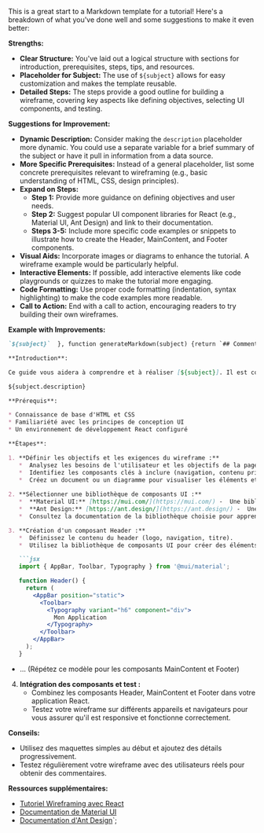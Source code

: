 This is a great start to a Markdown template for a tutorial! Here's a breakdown of what you've done well and some suggestions to make it even better:

**Strengths:**

* **Clear Structure:** You've laid out a logical structure with sections for introduction, prerequisites, steps, tips, and resources.
* **Placeholder for Subject:** The use of `${subject}` allows for easy customization and makes the template reusable.
* **Detailed Steps:**  The steps provide a good outline for building a wireframe, covering key aspects like defining objectives, selecting UI components, and testing.

**Suggestions for Improvement:**

* **Dynamic Description:** Consider making the `description` placeholder more dynamic. You could use a separate variable for a brief summary of the subject or have it pull in information from a data source.
* **More Specific Prerequisites:** Instead of a general placeholder, list some concrete prerequisites relevant to wireframing (e.g., basic understanding of HTML, CSS, design principles).
* **Expand on Steps:**  
    *  **Step 1:**  Provide more guidance on defining objectives and user needs. 
    *  **Step 2:**  Suggest popular UI component libraries for React (e.g., Material UI, Ant Design) and link to their documentation.
    *  **Steps 3-5:**  Include more specific code examples or snippets to illustrate how to create the Header, MainContent, and Footer components.
* **Visual Aids:**  Incorporate images or diagrams to enhance the tutorial. A wireframe example would be particularly helpful.
* **Interactive Elements:** If possible, add interactive elements like code playgrounds or quizzes to make the tutorial more engaging.
* **Code Formatting:** Use proper code formatting (indentation, syntax highlighting) to make the code examples more readable.
* **Call to Action:**  End with a call to action, encouraging readers to try building their own wireframes.

**Example with Improvements:**

```markdown
`${subject}`  }, function generateMarkdown(subject) {return `## Comment [${subject}] - Un guide étape par étape

**Introduction**:

Ce guide vous aidera à comprendre et à réaliser [${subject}]. Il est conçu pour les débutants et les utilisateurs intermédiaires qui souhaitent apprendre les bases de [${subject}].

${subject.description}

**Prérequis**:

* Connaissance de base d'HTML et CSS
* Familiariété avec les principes de conception UI
* Un environnement de développement React configuré

**Étapes**:

1. **Définir les objectifs et les exigences du wireframe :**
   *  Analysez les besoins de l'utilisateur et les objectifs de la page d'index.
   *  Identifiez les composants clés à inclure (navigation, contenu principal, pied de page).
   *  Créez un document ou un diagramme pour visualiser les éléments et leur disposition.
   
2. **Sélectionner une bibliothèque de composants UI :**
   *  **Material UI:** [https://mui.com/](https://mui.com/) -  Une bibliothèque populaire avec une grande variété de composants.
   *  **Ant Design:** [https://ant.design/](https://ant.design/) -  Une autre bibliothèque robuste avec un design minimaliste.
   *  Consultez la documentation de la bibliothèque choisie pour apprendre à utiliser ses composants.

3. **Création d'un composant Header :**
   *  Définissez le contenu du header (logo, navigation, titre).
   *  Utilisez la bibliothèque de composants UI pour créer des éléments comme le logo, les liens de navigation, etc.

   ```jsx
   import { AppBar, Toolbar, Typography } from '@mui/material';

   function Header() {
     return (
       <AppBar position="static">
         <Toolbar>
           <Typography variant="h6" component="div">
             Mon Application
           </Typography>
         </Toolbar>
       </AppBar>
     );
   }
   ```

   *  ... (Répétez ce modèle pour les composants MainContent et Footer)

4. **Intégration des composants et test :**
   *  Combinez les composants Header, MainContent et Footer dans votre application React.
   *  Testez votre wireframe sur différents appareils et navigateurs pour vous assurer qu'il est responsive et fonctionne correctement.

**Conseils:**

*  Utilisez des maquettes simples au début et ajoutez des détails progressivement.
*  Testez régulièrement votre wireframe avec des utilisateurs réels pour obtenir des commentaires.

**Ressources supplémentaires:**

*  [Tutoriel Wireframing avec React](https://www.example.com/wireframing-tutorial)
*  [Documentation de Material UI](https://mui.com/getting-started/installation/)
*  [Documentation d'Ant Design](https://ant.design/docs/react/introduce)`;



